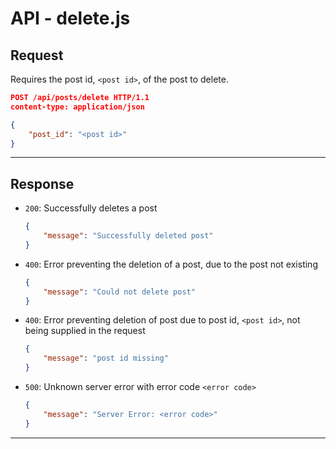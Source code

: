 # API - delete.js

## Request

Requires the post id, `<post id>`, of the post to delete.

```json
POST /api/posts/delete HTTP/1.1
content-type: application/json

{
    "post_id": "<post id>"
}
```

---

## Response

- `200`: Successfully deletes a post

    ```json
    {
        "message": "Successfully deleted post"
    }
    ```

- `400`: Error preventing the deletion of a post, due to the post not existing

    ```json
    {
        "message": "Could not delete post"
    }
    ```

- `400`: Error preventing deletion of post due to post id, `<post id>`, not being supplied in the request

    ```json
    {
        "message": "post id missing"
    }
    ```

- `500`: Unknown server error with error code `<error code>`

    ```json
    {
        "message": "Server Error: <error code>"
    }
    ```

---
